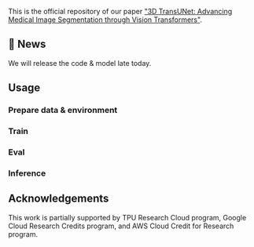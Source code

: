 

This is the official repository of our paper ["3D TransUNet: Advancing Medical Image
Segmentation through Vision Transformers"](https://arxiv.org/abs/2310.07781). 

## 📰 News

We will release the code & model late today. 


## Usage

### Prepare data & environment

### Train

### Eval

### Inference

## Acknowledgements
This work is partially supported by TPU Research Cloud program, Google Cloud Research Credits program, and AWS Cloud Credit for Research program.
